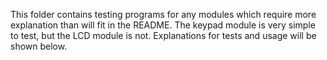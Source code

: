 This folder contains testing programs for any modules which require more explanation than will fit in the README. The keypad module is very simple to test, but the LCD module is not. Explanations for tests and usage will be shown below.
